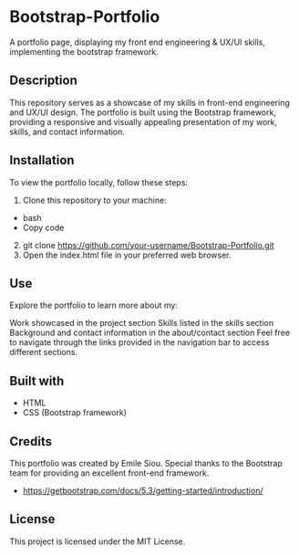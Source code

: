 # Bootstrap-Portfolio
A portfolio page, displaying my front end engineering &amp; UX/UI skills, implementing the bootstrap framework.

## Description
This repository serves as a showcase of my skills in front-end engineering and UX/UI design. The portfolio is built using the Bootstrap framework, providing a responsive and visually appealing presentation of my work, skills, and contact information.

## Installation
To view the portfolio locally, follow these steps:

1. Clone this repository to your machine:
- bash
- Copy code
2. git clone https://github.com/your-username/Bootstrap-Portfolio.git
3. Open the index.html file in your preferred web browser.

## Use
Explore the portfolio to learn more about my:

Work showcased in the project section
Skills listed in the skills section
Background and contact information in the about/contact section
Feel free to navigate through the links provided in the navigation bar to access different sections.


## Built with
- HTML
- CSS (Bootstrap framework)

## Credits
This portfolio was created by Emile Siou. Special thanks to the Bootstrap team for providing an excellent front-end framework.
- https://getbootstrap.com/docs/5.3/getting-started/introduction/


## License
This project is licensed under the MIT License.